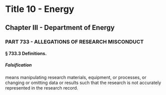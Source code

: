 
# Title 10 - Energy
## Chapter III - Department of Energy
### PART 733 - ALLEGATIONS OF RESEARCH MISCONDUCT
#### § 733.3 Definitions.
##### Falsification

means manipulating research materials, equipment, or processes, or changing or omitting data or results such that the research is not accurately represented in the research record.
